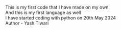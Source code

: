 This is my first code that I have made on my own
<br>
And this is my first language as well
<br>
I have started coding with python on 20th May 2024
<br>
Author - Yash Tiwari
